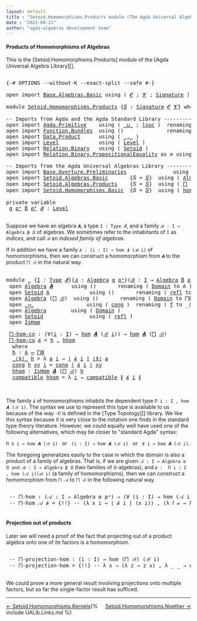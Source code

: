 ```yaml
---
layout: default
title : "Setoid.Homomorphisms.Products module (The Agda Universal Algebra Library)"
date : "2021-09-21"
author: "agda-algebras development team"
---
```


#### <a id="products-of-homomorphisms">Products of Homomorphisms of Algebras</a>

This is the [Setoid.Homomorphisms.Products] module of the [Agda Universal Algebra Library][].

<pre class="Agda">

<a id="362" class="Symbol">{-#</a> <a id="366" class="Keyword">OPTIONS</a> <a id="374" class="Pragma">--without-K</a> <a id="386" class="Pragma">--exact-split</a> <a id="400" class="Pragma">--safe</a> <a id="407" class="Symbol">#-}</a>

<a id="412" class="Keyword">open</a> <a id="417" class="Keyword">import</a> <a id="424" href="Base.Algebras.Basic.html" class="Module">Base.Algebras.Basic</a> <a id="444" class="Keyword">using</a> <a id="450" class="Symbol">(</a> <a id="452" href="Base.Algebras.Basic.html#1162" class="Generalizable">𝓞</a> <a id="454" class="Symbol">;</a> <a id="456" href="Base.Algebras.Basic.html#1164" class="Generalizable">𝓥</a> <a id="458" class="Symbol">;</a> <a id="460" href="Base.Algebras.Basic.html#3890" class="Function">Signature</a> <a id="470" class="Symbol">)</a>

<a id="473" class="Keyword">module</a> <a id="480" href="Setoid.Homomorphisms.Products.html" class="Module">Setoid.Homomorphisms.Products</a> <a id="510" class="Symbol">{</a><a id="511" href="Setoid.Homomorphisms.Products.html#511" class="Bound">𝑆</a> <a id="513" class="Symbol">:</a> <a id="515" href="Base.Algebras.Basic.html#3890" class="Function">Signature</a> <a id="525" href="Base.Algebras.Basic.html#1162" class="Generalizable">𝓞</a> <a id="527" href="Base.Algebras.Basic.html#1164" class="Generalizable">𝓥</a><a id="528" class="Symbol">}</a> <a id="530" class="Keyword">where</a>

<a id="537" class="Comment">-- Imports from Agda and the Agda Standard Library --------------------------</a>
<a id="615" class="Keyword">open</a> <a id="620" class="Keyword">import</a> <a id="627" href="Agda.Primitive.html" class="Module">Agda.Primitive</a>    <a id="645" class="Keyword">using</a> <a id="651" class="Symbol">(</a> <a id="653" href="Agda.Primitive.html#810" class="Primitive Operator">_⊔_</a> <a id="657" class="Symbol">;</a> <a id="659" href="Agda.Primitive.html#780" class="Primitive">lsuc</a> <a id="664" class="Symbol">)</a>  <a id="667" class="Keyword">renaming</a> <a id="676" class="Symbol">(</a> <a id="678" href="Agda.Primitive.html#326" class="Primitive">Set</a> <a id="682" class="Symbol">to</a> <a id="685" class="Primitive">Type</a> <a id="690" class="Symbol">)</a>
<a id="692" class="Keyword">open</a> <a id="697" class="Keyword">import</a> <a id="704" href="Function.Bundles.html" class="Module">Function.Bundles</a>  <a id="722" class="Keyword">using</a> <a id="728" class="Symbol">()</a>              <a id="744" class="Keyword">renaming</a> <a id="753" class="Symbol">(</a> <a id="755" href="Function.Bundles.html#1868" class="Record">Func</a> <a id="760" class="Symbol">to</a> <a id="763" class="Record">_⟶_</a> <a id="767" class="Symbol">)</a>
<a id="769" class="Keyword">open</a> <a id="774" class="Keyword">import</a> <a id="781" href="Data.Product.html" class="Module">Data.Product</a>      <a id="799" class="Keyword">using</a> <a id="805" class="Symbol">(</a> <a id="807" href="Agda.Builtin.Sigma.html#236" class="InductiveConstructor Operator">_,_</a> <a id="811" class="Symbol">)</a>
<a id="813" class="Keyword">open</a> <a id="818" class="Keyword">import</a> <a id="825" href="Level.html" class="Module">Level</a>             <a id="843" class="Keyword">using</a> <a id="849" class="Symbol">(</a> <a id="851" href="Agda.Primitive.html#597" class="Postulate">Level</a> <a id="857" class="Symbol">)</a>
<a id="859" class="Keyword">open</a> <a id="864" class="Keyword">import</a> <a id="871" href="Relation.Binary.html" class="Module">Relation.Binary</a>   <a id="889" class="Keyword">using</a> <a id="895" class="Symbol">(</a> <a id="897" href="Relation.Binary.Bundles.html#1009" class="Record">Setoid</a> <a id="904" class="Symbol">)</a>
<a id="906" class="Keyword">open</a> <a id="911" class="Keyword">import</a> <a id="918" href="Relation.Binary.PropositionalEquality.html" class="Module">Relation.Binary.PropositionalEquality</a> <a id="956" class="Symbol">as</a> <a id="959" class="Module">≡</a> <a id="961" class="Keyword">using</a> <a id="967" class="Symbol">(</a> <a id="969" href="Agda.Builtin.Equality.html#151" class="Datatype Operator">_≡_</a> <a id="973" class="Symbol">)</a>

<a id="976" class="Comment">-- Imports from the Agda Universal Algebras Library ----------------------</a>
<a id="1051" class="Keyword">open</a> <a id="1056" class="Keyword">import</a> <a id="1063" href="Base.Overture.Preliminaries.html" class="Module">Base.Overture.Preliminaries</a>               <a id="1105" class="Keyword">using</a> <a id="1111" class="Symbol">(</a> <a id="1113" href="Base.Overture.Preliminaries.html#4402" class="Function Operator">∣_∣</a> <a id="1117" class="Symbol">;</a> <a id="1119" href="Base.Overture.Preliminaries.html#4440" class="Function Operator">∥_∥</a><a id="1122" class="Symbol">)</a>
<a id="1124" class="Keyword">open</a> <a id="1129" class="Keyword">import</a> <a id="1136" href="Setoid.Algebras.Basic.html" class="Module">Setoid.Algebras.Basic</a>       <a id="1164" class="Symbol">{</a><a id="1165" class="Argument">𝑆</a> <a id="1167" class="Symbol">=</a> <a id="1169" href="Setoid.Homomorphisms.Products.html#511" class="Bound">𝑆</a><a id="1170" class="Symbol">}</a>  <a id="1173" class="Keyword">using</a> <a id="1179" class="Symbol">(</a> <a id="1181" href="Setoid.Algebras.Basic.html#2890" class="Record">Algebra</a> <a id="1189" class="Symbol">)</a>
<a id="1191" class="Keyword">open</a> <a id="1196" class="Keyword">import</a> <a id="1203" href="Setoid.Algebras.Products.html" class="Module">Setoid.Algebras.Products</a>    <a id="1231" class="Symbol">{</a><a id="1232" class="Argument">𝑆</a> <a id="1234" class="Symbol">=</a> <a id="1236" href="Setoid.Homomorphisms.Products.html#511" class="Bound">𝑆</a><a id="1237" class="Symbol">}</a>  <a id="1240" class="Keyword">using</a> <a id="1246" class="Symbol">(</a> <a id="1248" href="Setoid.Algebras.Products.html#1786" class="Function">⨅</a> <a id="1250" class="Symbol">)</a>
<a id="1252" class="Keyword">open</a> <a id="1257" class="Keyword">import</a> <a id="1264" href="Setoid.Homomorphisms.Basic.html" class="Module">Setoid.Homomorphisms.Basic</a>  <a id="1292" class="Symbol">{</a><a id="1293" class="Argument">𝑆</a> <a id="1295" class="Symbol">=</a> <a id="1297" href="Setoid.Homomorphisms.Products.html#511" class="Bound">𝑆</a><a id="1298" class="Symbol">}</a>  <a id="1301" class="Keyword">using</a> <a id="1307" class="Symbol">(</a> <a id="1309" href="Setoid.Homomorphisms.Basic.html#1980" class="Function">hom</a> <a id="1313" class="Symbol">;</a> <a id="1315" href="Setoid.Homomorphisms.Basic.html#1884" class="Record">IsHom</a> <a id="1321" class="Symbol">;</a> <a id="1323" href="Setoid.Homomorphisms.Basic.html#2605" class="Function">epi</a> <a id="1327" class="Symbol">)</a>

<a id="1330" class="Keyword">private</a> <a id="1338" class="Keyword">variable</a>
 <a id="1348" href="Setoid.Homomorphisms.Products.html#1348" class="Generalizable">α</a> <a id="1350" href="Setoid.Homomorphisms.Products.html#1350" class="Generalizable">ρᵃ</a> <a id="1353" href="Setoid.Homomorphisms.Products.html#1353" class="Generalizable">β</a> <a id="1355" href="Setoid.Homomorphisms.Products.html#1355" class="Generalizable">ρᵇ</a> <a id="1358" href="Setoid.Homomorphisms.Products.html#1358" class="Generalizable">𝓘</a> <a id="1360" class="Symbol">:</a> <a id="1362" href="Agda.Primitive.html#597" class="Postulate">Level</a>

</pre>

Suppose we have an algebra `𝑨`, a type `I : Type 𝓘`, and a family `ℬ : I → Algebra β 𝑆` of algebras.  We sometimes refer to the inhabitants of `I` as *indices*, and call `ℬ` an *indexed family of algebras*.

If in addition we have a family `𝒽 : (i : I) → hom 𝑨 (ℬ i)` of homomorphisms, then we can construct a homomorphism from `𝑨` to the product `⨅ ℬ` in the natural way.

<pre class="Agda">

<a id="1769" class="Keyword">module</a> <a id="1776" href="Setoid.Homomorphisms.Products.html#1776" class="Module">_</a> <a id="1778" class="Symbol">{</a><a id="1779" href="Setoid.Homomorphisms.Products.html#1779" class="Bound">I</a> <a id="1781" class="Symbol">:</a> <a id="1783" href="Setoid.Homomorphisms.Products.html#685" class="Primitive">Type</a> <a id="1788" href="Setoid.Homomorphisms.Products.html#1358" class="Generalizable">𝓘</a><a id="1789" class="Symbol">}{</a><a id="1791" href="Setoid.Homomorphisms.Products.html#1791" class="Bound">𝑨</a> <a id="1793" class="Symbol">:</a> <a id="1795" href="Setoid.Algebras.Basic.html#2890" class="Record">Algebra</a> <a id="1803" href="Setoid.Homomorphisms.Products.html#1348" class="Generalizable">α</a> <a id="1805" href="Setoid.Homomorphisms.Products.html#1350" class="Generalizable">ρᵃ</a><a id="1807" class="Symbol">}(</a><a id="1809" href="Setoid.Homomorphisms.Products.html#1809" class="Bound">ℬ</a> <a id="1811" class="Symbol">:</a> <a id="1813" href="Setoid.Homomorphisms.Products.html#1779" class="Bound">I</a> <a id="1815" class="Symbol">→</a> <a id="1817" href="Setoid.Algebras.Basic.html#2890" class="Record">Algebra</a> <a id="1825" href="Setoid.Homomorphisms.Products.html#1353" class="Generalizable">β</a> <a id="1827" href="Setoid.Homomorphisms.Products.html#1355" class="Generalizable">ρᵇ</a><a id="1829" class="Symbol">)</a>  <a id="1832" class="Keyword">where</a>
 <a id="1839" class="Keyword">open</a> <a id="1844" href="Setoid.Algebras.Basic.html#2890" class="Module">Algebra</a> <a id="1852" href="Setoid.Homomorphisms.Products.html#1791" class="Bound">𝑨</a>      <a id="1859" class="Keyword">using</a> <a id="1865" class="Symbol">()</a>       <a id="1874" class="Keyword">renaming</a> <a id="1883" class="Symbol">(</a> <a id="1885" href="Setoid.Algebras.Basic.html#2947" class="Field">Domain</a> <a id="1892" class="Symbol">to</a> <a id="1895" class="Field">A</a> <a id="1897" class="Symbol">)</a>
 <a id="1900" class="Keyword">open</a> <a id="1905" href="Relation.Binary.Bundles.html#1009" class="Module">Setoid</a> <a id="1912" href="Setoid.Homomorphisms.Products.html#1895" class="Function">A</a>             <a id="1926" class="Keyword">using</a> <a id="1932" class="Symbol">()</a>       <a id="1941" class="Keyword">renaming</a> <a id="1950" class="Symbol">(</a> <a id="1952" href="Relation.Binary.Structures.html#1568" class="Function">refl</a> <a id="1957" class="Symbol">to</a> <a id="1960" class="Function">refl₁</a> <a id="1966" class="Symbol">)</a>
 <a id="1969" class="Keyword">open</a> <a id="1974" href="Setoid.Algebras.Basic.html#2890" class="Module">Algebra</a> <a id="1982" class="Symbol">(</a><a id="1983" href="Setoid.Algebras.Products.html#1786" class="Function">⨅</a> <a id="1985" href="Setoid.Homomorphisms.Products.html#1809" class="Bound">ℬ</a><a id="1986" class="Symbol">)</a>  <a id="1989" class="Keyword">using</a> <a id="1995" class="Symbol">()</a>       <a id="2004" class="Keyword">renaming</a> <a id="2013" class="Symbol">(</a> <a id="2015" href="Setoid.Algebras.Basic.html#2947" class="Field">Domain</a> <a id="2022" class="Symbol">to</a> <a id="2025" class="Field">⨅B</a> <a id="2028" class="Symbol">)</a>
 <a id="2031" class="Keyword">open</a> <a id="2036" href="Setoid.Homomorphisms.Products.html#763" class="Module">_⟶_</a>                 <a id="2056" class="Keyword">using</a> <a id="2062" class="Symbol">(</a> <a id="2064" href="Function.Bundles.html#1938" class="Field">cong</a> <a id="2069" class="Symbol">)</a>  <a id="2072" class="Keyword">renaming</a> <a id="2081" class="Symbol">(</a> <a id="2083" href="Function.Bundles.html#1919" class="Field">f</a> <a id="2085" class="Symbol">to</a> <a id="2088" class="Field">_⟨$⟩_</a> <a id="2094" class="Symbol">)</a>
 <a id="2097" class="Keyword">open</a> <a id="2102" href="Setoid.Algebras.Basic.html#2890" class="Module">Algebra</a>        <a id="2117" class="Keyword">using</a> <a id="2123" class="Symbol">(</a> <a id="2125" href="Setoid.Algebras.Basic.html#2947" class="Field">Domain</a> <a id="2132" class="Symbol">)</a>
 <a id="2135" class="Keyword">open</a> <a id="2140" href="Relation.Binary.Bundles.html#1009" class="Module">Setoid</a>               <a id="2161" class="Keyword">using</a> <a id="2167" class="Symbol">(</a> <a id="2169" href="Relation.Binary.Structures.html#1568" class="Function">refl</a> <a id="2174" class="Symbol">)</a>
 <a id="2177" class="Keyword">open</a> <a id="2182" href="Setoid.Homomorphisms.Basic.html#1884" class="Module">IsHom</a>

 <a id="2190" href="Setoid.Homomorphisms.Products.html#2190" class="Function">⨅-hom-co</a> <a id="2199" class="Symbol">:</a> <a id="2201" class="Symbol">(∀(</a><a id="2204" href="Setoid.Homomorphisms.Products.html#2204" class="Bound">i</a> <a id="2206" class="Symbol">:</a> <a id="2208" href="Setoid.Homomorphisms.Products.html#1779" class="Bound">I</a><a id="2209" class="Symbol">)</a> <a id="2211" class="Symbol">→</a> <a id="2213" href="Setoid.Homomorphisms.Basic.html#1980" class="Function">hom</a> <a id="2217" href="Setoid.Homomorphisms.Products.html#1791" class="Bound">𝑨</a> <a id="2219" class="Symbol">(</a><a id="2220" href="Setoid.Homomorphisms.Products.html#1809" class="Bound">ℬ</a> <a id="2222" href="Setoid.Homomorphisms.Products.html#2204" class="Bound">i</a><a id="2223" class="Symbol">))</a> <a id="2226" class="Symbol">→</a> <a id="2228" href="Setoid.Homomorphisms.Basic.html#1980" class="Function">hom</a> <a id="2232" href="Setoid.Homomorphisms.Products.html#1791" class="Bound">𝑨</a> <a id="2234" class="Symbol">(</a><a id="2235" href="Setoid.Algebras.Products.html#1786" class="Function">⨅</a> <a id="2237" href="Setoid.Homomorphisms.Products.html#1809" class="Bound">ℬ</a><a id="2238" class="Symbol">)</a>
 <a id="2241" href="Setoid.Homomorphisms.Products.html#2190" class="Function">⨅-hom-co</a> <a id="2250" href="Setoid.Homomorphisms.Products.html#2250" class="Bound">𝒽</a> <a id="2252" class="Symbol">=</a> <a id="2254" href="Setoid.Homomorphisms.Products.html#2273" class="Function">h</a> <a id="2256" href="Agda.Builtin.Sigma.html#236" class="InductiveConstructor Operator">,</a> <a id="2258" href="Setoid.Homomorphisms.Products.html#2352" class="Function">hhom</a>
  <a id="2265" class="Keyword">where</a>
  <a id="2273" href="Setoid.Homomorphisms.Products.html#2273" class="Function">h</a> <a id="2275" class="Symbol">:</a> <a id="2277" href="Setoid.Homomorphisms.Products.html#1895" class="Function">A</a> <a id="2279" href="Setoid.Homomorphisms.Products.html#763" class="Record Operator">⟶</a> <a id="2281" href="Setoid.Homomorphisms.Products.html#2025" class="Function">⨅B</a>
  <a id="2286" href="Setoid.Homomorphisms.Products.html#2088" class="Field Operator">_⟨$⟩_</a> <a id="2292" href="Setoid.Homomorphisms.Products.html#2273" class="Function">h</a> <a id="2294" class="Symbol">=</a> <a id="2296" class="Symbol">λ</a> <a id="2298" href="Setoid.Homomorphisms.Products.html#2298" class="Bound">a</a> <a id="2300" href="Setoid.Homomorphisms.Products.html#2300" class="Bound">i</a> <a id="2302" class="Symbol">→</a> <a id="2304" href="Base.Overture.Preliminaries.html#4402" class="Function Operator">∣</a> <a id="2306" href="Setoid.Homomorphisms.Products.html#2250" class="Bound">𝒽</a> <a id="2308" href="Setoid.Homomorphisms.Products.html#2300" class="Bound">i</a> <a id="2310" href="Base.Overture.Preliminaries.html#4402" class="Function Operator">∣</a> <a id="2312" href="Setoid.Homomorphisms.Products.html#2088" class="Field Operator">⟨$⟩</a> <a id="2316" href="Setoid.Homomorphisms.Products.html#2298" class="Bound">a</a>
  <a id="2320" href="Function.Bundles.html#1938" class="Field">cong</a> <a id="2325" href="Setoid.Homomorphisms.Products.html#2273" class="Function">h</a> <a id="2327" href="Setoid.Homomorphisms.Products.html#2327" class="Bound">xy</a> <a id="2330" href="Setoid.Homomorphisms.Products.html#2330" class="Bound">i</a> <a id="2332" class="Symbol">=</a> <a id="2334" href="Function.Bundles.html#1938" class="Field">cong</a> <a id="2339" href="Base.Overture.Preliminaries.html#4402" class="Function Operator">∣</a> <a id="2341" href="Setoid.Homomorphisms.Products.html#2250" class="Bound">𝒽</a> <a id="2343" href="Setoid.Homomorphisms.Products.html#2330" class="Bound">i</a> <a id="2345" href="Base.Overture.Preliminaries.html#4402" class="Function Operator">∣</a> <a id="2347" href="Setoid.Homomorphisms.Products.html#2327" class="Bound">xy</a>
  <a id="2352" href="Setoid.Homomorphisms.Products.html#2352" class="Function">hhom</a> <a id="2357" class="Symbol">:</a> <a id="2359" href="Setoid.Homomorphisms.Basic.html#1884" class="Record">IsHom</a> <a id="2365" href="Setoid.Homomorphisms.Products.html#1791" class="Bound">𝑨</a> <a id="2367" class="Symbol">(</a><a id="2368" href="Setoid.Algebras.Products.html#1786" class="Function">⨅</a> <a id="2370" href="Setoid.Homomorphisms.Products.html#1809" class="Bound">ℬ</a><a id="2371" class="Symbol">)</a> <a id="2373" href="Setoid.Homomorphisms.Products.html#2273" class="Function">h</a>
  <a id="2377" href="Setoid.Homomorphisms.Basic.html#1948" class="Field">compatible</a> <a id="2388" href="Setoid.Homomorphisms.Products.html#2352" class="Function">hhom</a> <a id="2393" class="Symbol">=</a> <a id="2395" class="Symbol">λ</a> <a id="2397" href="Setoid.Homomorphisms.Products.html#2397" class="Bound">i</a> <a id="2399" class="Symbol">→</a> <a id="2401" href="Setoid.Homomorphisms.Basic.html#1948" class="Field">compatible</a> <a id="2412" href="Base.Overture.Preliminaries.html#4440" class="Function Operator">∥</a> <a id="2414" href="Setoid.Homomorphisms.Products.html#2250" class="Bound">𝒽</a> <a id="2416" href="Setoid.Homomorphisms.Products.html#2397" class="Bound">i</a> <a id="2418" href="Base.Overture.Preliminaries.html#4440" class="Function Operator">∥</a>


</pre>

The family `𝒽` of homomorphisms inhabits the dependent type `Π i ꞉ I , hom 𝑨 (ℬ i)`.  The syntax we use to represent this type is available to us because of the way `-Π` is defined in the [Type Topology][] library.  We like this syntax because it is very close to the notation one finds in the standard type theory literature.  However,
we could equally well have used one of the following alternatives, which may be closer to "standard Agda" syntax:

`Π λ i → hom 𝑨 (ℬ i)` &nbsp; or &nbsp; `(i : I) → hom 𝑨 (ℬ i)` &nbsp; or &nbsp; `∀ i → hom 𝑨 (ℬ i)`.

The foregoing generalizes easily to the case in which the domain is also a product of a family of algebras. That is, if we are given `𝒜 : I → Algebra α 𝑆 and ℬ : I → Algebra β 𝑆` (two families of `𝑆`-algebras), and `𝒽 :  Π i ꞉ I , hom (𝒜 i)(ℬ i)` (a family of homomorphisms), then we can construct a homomorphism from `⨅ 𝒜` to `⨅ ℬ` in the following natural way.

<pre class="Agda">

 <a id="3367" class="Comment">-- ⨅-hom : (𝒜 : I → Algebra α ρᵃ) → (∀ (i : I) → hom (𝒜 i) (ℬ i)) → hom (⨅ 𝒜)(⨅ ℬ)</a>
 <a id="3451" class="Comment">-- ⨅-hom 𝒜 𝒽 = {!!} -- (λ x i → ∣ 𝒽 i ∣ (x i)) , (λ 𝑓 𝒶 → λ i → ∥ 𝒽 i ∥ 𝑓 (λ x → 𝒶 x i))</a>

</pre>


#### <a id="projections-out-of-products">Projection out of products</a>

Later we will need a proof of the fact that projecting out of a product algebra onto one of its factors is a homomorphism.

<pre class="Agda">

 <a id="3766" class="Comment">-- ⨅-projection-hom : (i : I) → hom (⨅ ℬ) (ℬ i)</a>
 <a id="3815" class="Comment">-- ⨅-projection-hom = {!!} -- λ x → (λ z → z x) , λ _ _ → ≡.refl</a>

</pre>

We could prove a more general result involving projections onto multiple factors, but so far the single-factor result has sufficed.

---------------------------------

<span style="float:left;">[← Setoid.Homomorphisms.Kernels](Setoid.Homomorphisms.Kernels.html)</span>
<span style="float:right;">[Setoid.Homomorphisms.Noether →](Setoid.Homomorphisms.Noether.html)</span>

{% include UALib.Links.md %}
